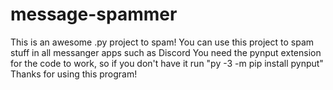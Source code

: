 # message-spammer
This is an awesome .py project to spam! 
You can use this project to spam stuff in all messanger apps such as Discord
You need the pynput extension for the code to work, so if you don't have it run "py -3 -m pip install pynput"
Thanks for using this program!
